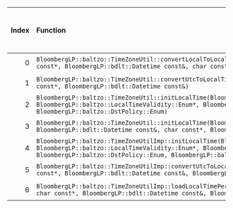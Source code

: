 |   Index | Function                                                                                                                                                                                                                                                         |   Difference in number of lines |   Function size difference in bytes | Disassembly                                                            |   Number of lines in `assume` build |   Number of bytes in `assume` build |   Number of lines in `none` build |   Number of bytes in `none` build |
|--------:|:-----------------------------------------------------------------------------------------------------------------------------------------------------------------------------------------------------------------------------------------------------------------|--------------------------------:|------------------------------------:|:-----------------------------------------------------------------------|------------------------------------:|------------------------------------:|----------------------------------:|----------------------------------:|
|       0 | `BloombergLP::baltzo::TimeZoneUtil::convertLocalToLocalTime(BloombergLP::baltzo::LocalDatetime*, char const*, BloombergLP::bdlt::Datetime const&, char const*, BloombergLP::baltzo::DstPolicy::Enum)`                                                            |                              35 |                                 160 | [Assumed](0.assume.s.txt), [Ignored](0.none.s.txt), [Diff](0.diff.txt) |                                 384 |                             4271056 |                               224 |                           4270896 |
|       1 | `BloombergLP::baltzo::TimeZoneUtil::convertUtcToLocalTime(BloombergLP::baltzo::LocalDatetime*, char const*, BloombergLP::bdlt::Datetime const&)`                                                                                                                 |                              34 |                                 160 | [Assumed](1.assume.s.txt), [Ignored](1.none.s.txt), [Diff](1.diff.txt) |                                 400 |                             4270656 |                               240 |                           4270656 |
|       2 | `BloombergLP::baltzo::TimeZoneUtil::initLocalTime(BloombergLP::baltzo::LocalDatetime*, BloombergLP::baltzo::LocalTimeValidity::Enum*, BloombergLP::bdlt::Datetime const&, char const*, BloombergLP::baltzo::DstPolicy::Enum)`                                    |                              34 |                                 160 | [Assumed](2.assume.s.txt), [Ignored](2.none.s.txt), [Diff](2.diff.txt) |                                 432 |                             4271872 |                               272 |                           4271552 |
|       3 | `BloombergLP::baltzo::TimeZoneUtil::initLocalTime(BloombergLP::baltzo::LocalDatetime*, BloombergLP::bdlt::Datetime const&, char const*, BloombergLP::baltzo::DstPolicy::Enum)`                                                                                   |                              34 |                                 160 | [Assumed](3.assume.s.txt), [Ignored](3.none.s.txt), [Diff](3.diff.txt) |                                 400 |                             4272304 |                               240 |                           4271824 |
|       4 | `BloombergLP::baltzo::TimeZoneUtilImp::initLocalTime(BloombergLP::bdlt::DatetimeTz*, BloombergLP::baltzo::LocalTimeValidity::Enum*, BloombergLP::bdlt::Datetime const&, char const*, BloombergLP::baltzo::DstPolicy::Enum, BloombergLP::baltzo::ZoneinfoCache*)` |                               2 |                                  16 | [Assumed](4.assume.s.txt), [Ignored](4.none.s.txt), [Diff](4.diff.txt) |                                 176 |                             4274416 |                               160 |                           4273984 |
|       5 | `BloombergLP::baltzo::TimeZoneUtilImp::convertUtcToLocalTime(BloombergLP::bdlt::DatetimeTz*, char const*, BloombergLP::bdlt::Datetime const&, BloombergLP::baltzo::ZoneinfoCache*)`                                                                              |                               1 |                                   0 | [Assumed](5.assume.s.txt), [Ignored](5.none.s.txt), [Diff](5.diff.txt) |                                 144 |                             4274272 |                               144 |                           4273840 |
|       6 | `BloombergLP::baltzo::TimeZoneUtilImp::loadLocalTimePeriodForUtc(BloombergLP::baltzo::LocalTimePeriod*, char const*, BloombergLP::bdlt::Datetime const&, BloombergLP::baltzo::ZoneinfoCache*)`                                                                   |                               1 |                                   0 | [Assumed](6.assume.s.txt), [Ignored](6.none.s.txt), [Diff](6.diff.txt) |                                 160 |                             4275792 |                               160 |                           4275344 |
